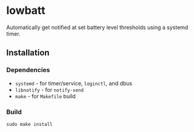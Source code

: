 # lowbatt

Automatically get notified at set battery level thresholds using a systemd timer.

## Installation

### Dependencies

- `systemd` - for timer/service, `loginctl`, and dbus
- `libnotify` - for `notify-send`
- `make` - for `Makefile` build

### Build

```
sudo make install
```

